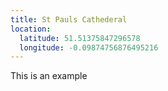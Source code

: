 ```yaml
---
title: St Pauls Cathederal
location:
  latitude: 51.51375847296578
  longitude: -0.09874756876495216
---
```


This is an example

